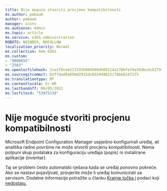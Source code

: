 ```yaml
---
title: Nije moguće stvoriti procjenu kompatibilnosti
ms.author: pebaum
author: pebaum
manager: scotv
ms.audience: Admin
ms.topic: article
ms.service: o365-administration
ROBOTS: NOINDEX, NOFOLLOW
localization_priority: Normal
ms.collection: Adm_O365
ms.custom:
- "9000655"
- "2503"
ms.openlocfilehash: 2ca1f8ce43131935804586d566214a178bfe74a35dbcdc6279f92375192bd392
ms.sourcegitcommit: b5f7da89a650d2915dc652449623c78be6247175
ms.translationtype: MT
ms.contentlocale: hr-HR
ms.lasthandoff: 08/05/2021
ms.locfileid: "53975139"
---
```

# <a name="cant-create-a-compatibility-assessment"></a>Nije moguće stvoriti procjenu kompatibilnosti

Microsoft Endpoint Configuration Manager uspješno konfigurirali uređaj, ali analitika radne površine ne može stvoriti procjenu kompatibilnosti. Nema potpuni skup podataka za konfiguraciju uređaja (popis) ni instalirane aplikacije (inventar).

Taj se problem često automatski rješava kada se uređaj ponovno pokreće. Ako se nastavi pojavljivati, provjerite može li uređaj komunicirati sa servisom. Dodatne informacije potražite u članku [Krajnje točke i](https://docs.microsoft.com/configmgr/desktop-analytics/enable-data-sharing#endpoints) podaci koji [nedostaju.](https://docs.microsoft.com/configmgr/desktop-analytics/monitor-connection-health#missing-data)

